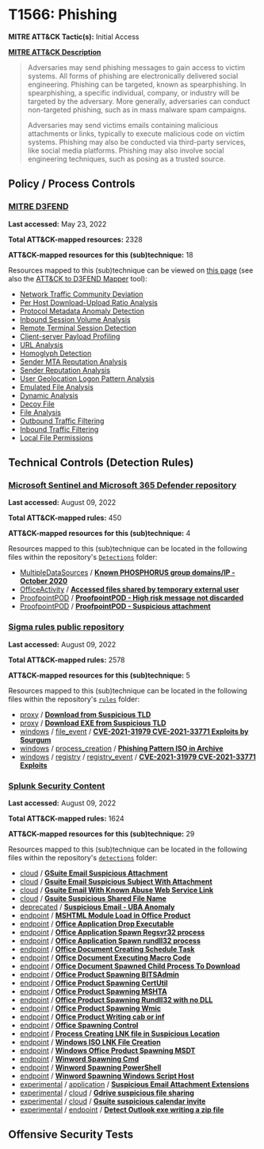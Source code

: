# T1566: Phishing
**MITRE ATT&CK Tactic(s):** Initial Access

**[MITRE ATT&CK Description](https://attack.mitre.org/techniques/T1566)**
<blockquote>Adversaries may send phishing messages to gain access to victim systems. All forms of phishing are electronically delivered social engineering. Phishing can be targeted, known as spearphishing. In spearphishing, a specific individual, company, or industry will be targeted by the adversary. More generally, adversaries can conduct non-targeted phishing, such as in mass malware spam campaigns.

Adversaries may send victims emails containing malicious attachments or links, typically to execute malicious code on victim systems. Phishing may also be conducted via third-party services, like social media platforms. Phishing may also involve social engineering techniques, such as posing as a trusted source.</blockquote>

## Policy / Process Controls
### [MITRE D3FEND](https://d3fend.mitre.org/)
**Last accessed:** May 23, 2022

**Total ATT&CK-mapped resources:** 2328

**ATT&CK-mapped resources for this (sub)technique:** 18

Resources mapped to this (sub)technique can be viewed on [this page](https://d3fend.mitre.org/) (see also the [ATT&CK to D3FEND Mapper](https://d3fend.mitre.org/tools/attack-mapper) tool):

* [Network Traffic Community Deviation](https://d3fend.mitre.org/technique/d3f:NetworkTrafficCommunityDeviation)
* [Per Host Download-Upload Ratio Analysis](https://d3fend.mitre.org/technique/d3f:PerHostDownload-UploadRatioAnalysis)
* [Protocol Metadata Anomaly Detection](https://d3fend.mitre.org/technique/d3f:ProtocolMetadataAnomalyDetection)
* [Inbound Session Volume Analysis](https://d3fend.mitre.org/technique/d3f:InboundSessionVolumeAnalysis)
* [Remote Terminal Session Detection](https://d3fend.mitre.org/technique/d3f:RemoteTerminalSessionDetection)
* [Client-server Payload Profiling](https://d3fend.mitre.org/technique/d3f:Client-serverPayloadProfiling)
* [URL Analysis](https://d3fend.mitre.org/technique/d3f:URLAnalysis)
* [Homoglyph Detection](https://d3fend.mitre.org/technique/d3f:HomoglyphDetection)
* [Sender MTA Reputation Analysis](https://d3fend.mitre.org/technique/d3f:SenderMTAReputationAnalysis)
* [Sender Reputation Analysis](https://d3fend.mitre.org/technique/d3f:SenderReputationAnalysis)
* [User Geolocation Logon Pattern Analysis](https://d3fend.mitre.org/technique/d3f:UserGeolocationLogonPatternAnalysis)
* [Emulated File Analysis](https://d3fend.mitre.org/technique/d3f:EmulatedFileAnalysis)
* [Dynamic Analysis](https://d3fend.mitre.org/technique/d3f:DynamicAnalysis)
* [Decoy File](https://d3fend.mitre.org/technique/d3f:DecoyFile)
* [File Analysis](https://d3fend.mitre.org/technique/d3f:FileAnalysis)
* [Outbound Traffic Filtering](https://d3fend.mitre.org/technique/d3f:OutboundTrafficFiltering)
* [Inbound Traffic Filtering](https://d3fend.mitre.org/technique/d3f:InboundTrafficFiltering)
* [Local File Permissions](https://d3fend.mitre.org/technique/d3f:LocalFilePermissions)

## Technical Controls (Detection Rules)
### [Microsoft Sentinel and Microsoft 365 Defender repository](https://github.com/Azure/Azure-Sentinel)
**Last accessed:** August 09, 2022

**Total ATT&CK-mapped rules:** 450

**ATT&CK-mapped resources for this (sub)technique:** 4

Resources mapped to this (sub)technique can be located in the following files within the repository's <code>[Detections](https://github.com/Azure/Azure-Sentinel/tree/master/Detections)</code> folder:

* [MultipleDataSources](https://github.com/Azure/Azure-Sentinel/tree/master/Detections/MultipleDataSources/) / **[Known PHOSPHORUS group domains/IP - October 2020](https://github.com/Azure/Azure-Sentinel/blob/master/Detections/MultipleDataSources/KnownPHOSPHORUSDomainsIP-October2020.yaml)**
* [OfficeActivity](https://github.com/Azure/Azure-Sentinel/tree/master/Detections/OfficeActivity/) / **[Accessed files shared by temporary external user](https://github.com/Azure/Azure-Sentinel/blob/master/Detections/OfficeActivity/External%20User%20added%20to%20Team%20and%20immediately%20uploads%20file.yaml)**
* [ProofpointPOD](https://github.com/Azure/Azure-Sentinel/tree/master/Detections/ProofpointPOD/) / **[ProofpointPOD - High risk message not discarded](https://github.com/Azure/Azure-Sentinel/blob/master/Detections/ProofpointPOD/ProofpointPODHighRiskNotDiscarded.yaml)**
* [ProofpointPOD](https://github.com/Azure/Azure-Sentinel/tree/master/Detections/ProofpointPOD/) / **[ProofpointPOD - Suspicious attachment](https://github.com/Azure/Azure-Sentinel/blob/master/Detections/ProofpointPOD/ProofpointPODSuspiciousAttachment.yaml)**

### [Sigma rules public repository](https://github.com/SigmaHQ/sigma)
**Last accessed:** August 09, 2022

**Total ATT&CK-mapped rules:** 2578

**ATT&CK-mapped resources for this (sub)technique:** 5

Resources mapped to this (sub)technique can be located in the following files within the repository's <code>[rules](https://github.com/SigmaHQ/sigma/tree/master/rules)</code> folder:

* [proxy](https://github.com/SigmaHQ/sigma/tree/master/rules/proxy/) / **[Download from Suspicious TLD](https://github.com/SigmaHQ/sigma/blob/master/rules/proxy/proxy_download_susp_tlds_blacklist.yml)**
* [proxy](https://github.com/SigmaHQ/sigma/tree/master/rules/proxy/) / **[Download EXE from Suspicious TLD](https://github.com/SigmaHQ/sigma/blob/master/rules/proxy/proxy_download_susp_tlds_whitelist.yml)**
* [windows](https://github.com/SigmaHQ/sigma/tree/master/rules/windows/) / [file_event](https://github.com/SigmaHQ/sigma/tree/master/rules/windows/file_event/) / **[CVE-2021-31979 CVE-2021-33771 Exploits by Sourgum](https://github.com/SigmaHQ/sigma/blob/master/rules/windows/file_event/file_event_win_cve_2021_31979_cve_2021_33771_exploits.yml)**
* [windows](https://github.com/SigmaHQ/sigma/tree/master/rules/windows/) / [process_creation](https://github.com/SigmaHQ/sigma/tree/master/rules/windows/process_creation/) / **[Phishing Pattern ISO in Archive](https://github.com/SigmaHQ/sigma/blob/master/rules/windows/process_creation/proc_creation_win_archiver_iso_phishing.yml)**
* [windows](https://github.com/SigmaHQ/sigma/tree/master/rules/windows/) / [registry](https://github.com/SigmaHQ/sigma/tree/master/rules/windows/registry/) / [registry_event](https://github.com/SigmaHQ/sigma/tree/master/rules/windows/registry/registry_event/) / **[CVE-2021-31979 CVE-2021-33771 Exploits](https://github.com/SigmaHQ/sigma/blob/master/rules/windows/registry/registry_event/registry_event_cve_2021_31979_cve_2021_33771_exploits.yml)**

### [Splunk Security Content](https://github.com/splunk/security_content)
**Last accessed:** August 09, 2022

**Total ATT&CK-mapped rules:** 1624

**ATT&CK-mapped resources for this (sub)technique:** 29

Resources mapped to this (sub)technique can be located in the following files within the repository's <code>[detections](https://github.com/splunk/security_content/tree/develop/detections)</code> folder:

* [cloud](https://github.com/splunk/security_content/tree/develop/detections/cloud/) / **[GSuite Email Suspicious Attachment](https://github.com/splunk/security_content/blob/develop/detections/cloud/gsuite_email_suspicious_attachment.yml)**
* [cloud](https://github.com/splunk/security_content/tree/develop/detections/cloud/) / **[Gsuite Email Suspicious Subject With Attachment](https://github.com/splunk/security_content/blob/develop/detections/cloud/gsuite_email_suspicious_subject_with_attachment.yml)**
* [cloud](https://github.com/splunk/security_content/tree/develop/detections/cloud/) / **[Gsuite Email With Known Abuse Web Service Link](https://github.com/splunk/security_content/blob/develop/detections/cloud/gsuite_email_with_known_abuse_web_service_link.yml)**
* [cloud](https://github.com/splunk/security_content/tree/develop/detections/cloud/) / **[Gsuite Suspicious Shared File Name](https://github.com/splunk/security_content/blob/develop/detections/cloud/gsuite_suspicious_shared_file_name.yml)**
* [deprecated](https://github.com/splunk/security_content/tree/develop/detections/deprecated/) / **[Suspicious Email - UBA Anomaly](https://github.com/splunk/security_content/blob/develop/detections/deprecated/suspicious_email___uba_anomaly.yml)**
* [endpoint](https://github.com/splunk/security_content/tree/develop/detections/endpoint/) / **[MSHTML Module Load in Office Product](https://github.com/splunk/security_content/blob/develop/detections/endpoint/mshtml_module_load_in_office_product.yml)**
* [endpoint](https://github.com/splunk/security_content/tree/develop/detections/endpoint/) / **[Office Application Drop Executable](https://github.com/splunk/security_content/blob/develop/detections/endpoint/office_application_drop_executable.yml)**
* [endpoint](https://github.com/splunk/security_content/tree/develop/detections/endpoint/) / **[Office Application Spawn Regsvr32 process](https://github.com/splunk/security_content/blob/develop/detections/endpoint/office_application_spawn_regsvr32_process.yml)**
* [endpoint](https://github.com/splunk/security_content/tree/develop/detections/endpoint/) / **[Office Application Spawn rundll32 process](https://github.com/splunk/security_content/blob/develop/detections/endpoint/office_application_spawn_rundll32_process.yml)**
* [endpoint](https://github.com/splunk/security_content/tree/develop/detections/endpoint/) / **[Office Document Creating Schedule Task](https://github.com/splunk/security_content/blob/develop/detections/endpoint/office_document_creating_schedule_task.yml)**
* [endpoint](https://github.com/splunk/security_content/tree/develop/detections/endpoint/) / **[Office Document Executing Macro Code](https://github.com/splunk/security_content/blob/develop/detections/endpoint/office_document_executing_macro_code.yml)**
* [endpoint](https://github.com/splunk/security_content/tree/develop/detections/endpoint/) / **[Office Document Spawned Child Process To Download](https://github.com/splunk/security_content/blob/develop/detections/endpoint/office_document_spawned_child_process_to_download.yml)**
* [endpoint](https://github.com/splunk/security_content/tree/develop/detections/endpoint/) / **[Office Product Spawning BITSAdmin](https://github.com/splunk/security_content/blob/develop/detections/endpoint/office_product_spawning_bitsadmin.yml)**
* [endpoint](https://github.com/splunk/security_content/tree/develop/detections/endpoint/) / **[Office Product Spawning CertUtil](https://github.com/splunk/security_content/blob/develop/detections/endpoint/office_product_spawning_certutil.yml)**
* [endpoint](https://github.com/splunk/security_content/tree/develop/detections/endpoint/) / **[Office Product Spawning MSHTA](https://github.com/splunk/security_content/blob/develop/detections/endpoint/office_product_spawning_mshta.yml)**
* [endpoint](https://github.com/splunk/security_content/tree/develop/detections/endpoint/) / **[Office Product Spawning Rundll32 with no DLL](https://github.com/splunk/security_content/blob/develop/detections/endpoint/office_product_spawning_rundll32_with_no_dll.yml)**
* [endpoint](https://github.com/splunk/security_content/tree/develop/detections/endpoint/) / **[Office Product Spawning Wmic](https://github.com/splunk/security_content/blob/develop/detections/endpoint/office_product_spawning_wmic.yml)**
* [endpoint](https://github.com/splunk/security_content/tree/develop/detections/endpoint/) / **[Office Product Writing cab or inf](https://github.com/splunk/security_content/blob/develop/detections/endpoint/office_product_writing_cab_or_inf.yml)**
* [endpoint](https://github.com/splunk/security_content/tree/develop/detections/endpoint/) / **[Office Spawning Control](https://github.com/splunk/security_content/blob/develop/detections/endpoint/office_spawning_control.yml)**
* [endpoint](https://github.com/splunk/security_content/tree/develop/detections/endpoint/) / **[Process Creating LNK file in Suspicious Location](https://github.com/splunk/security_content/blob/develop/detections/endpoint/process_creating_lnk_file_in_suspicious_location.yml)**
* [endpoint](https://github.com/splunk/security_content/tree/develop/detections/endpoint/) / **[Windows ISO LNK File Creation](https://github.com/splunk/security_content/blob/develop/detections/endpoint/windows_iso_lnk_file_creation.yml)**
* [endpoint](https://github.com/splunk/security_content/tree/develop/detections/endpoint/) / **[Windows Office Product Spawning MSDT](https://github.com/splunk/security_content/blob/develop/detections/endpoint/windows_office_product_spawning_msdt.yml)**
* [endpoint](https://github.com/splunk/security_content/tree/develop/detections/endpoint/) / **[Winword Spawning Cmd](https://github.com/splunk/security_content/blob/develop/detections/endpoint/winword_spawning_cmd.yml)**
* [endpoint](https://github.com/splunk/security_content/tree/develop/detections/endpoint/) / **[Winword Spawning PowerShell](https://github.com/splunk/security_content/blob/develop/detections/endpoint/winword_spawning_powershell.yml)**
* [endpoint](https://github.com/splunk/security_content/tree/develop/detections/endpoint/) / **[Winword Spawning Windows Script Host](https://github.com/splunk/security_content/blob/develop/detections/endpoint/winword_spawning_windows_script_host.yml)**
* [experimental](https://github.com/splunk/security_content/tree/develop/detections/experimental/) / [application](https://github.com/splunk/security_content/tree/develop/detections/experimental/application/) / **[Suspicious Email Attachment Extensions](https://github.com/splunk/security_content/blob/develop/detections/experimental/application/suspicious_email_attachment_extensions.yml)**
* [experimental](https://github.com/splunk/security_content/tree/develop/detections/experimental/) / [cloud](https://github.com/splunk/security_content/tree/develop/detections/experimental/cloud/) / **[Gdrive suspicious file sharing](https://github.com/splunk/security_content/blob/develop/detections/experimental/cloud/gdrive_suspicious_file_sharing.yml)**
* [experimental](https://github.com/splunk/security_content/tree/develop/detections/experimental/) / [cloud](https://github.com/splunk/security_content/tree/develop/detections/experimental/cloud/) / **[Gsuite suspicious calendar invite](https://github.com/splunk/security_content/blob/develop/detections/experimental/cloud/gsuite_suspicious_calendar_invite.yml)**
* [experimental](https://github.com/splunk/security_content/tree/develop/detections/experimental/) / [endpoint](https://github.com/splunk/security_content/tree/develop/detections/experimental/endpoint/) / **[Detect Outlook exe writing a zip file](https://github.com/splunk/security_content/blob/develop/detections/experimental/endpoint/detect_outlook_exe_writing_a_zip_file.yml)**


## Offensive Security Tests
